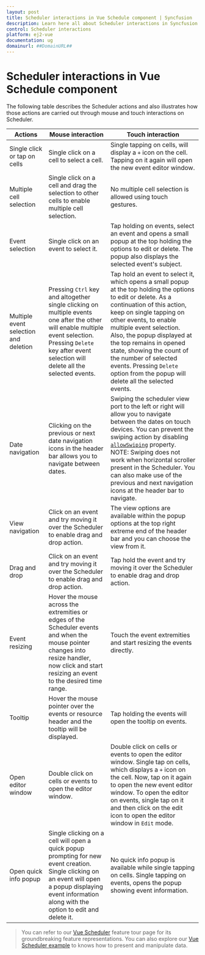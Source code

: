 ```yaml
---
layout: post
title: Scheduler interactions in Vue Schedule component | Syncfusion
description: Learn here all about Scheduler interactions in Syncfusion Vue Schedule component of Syncfusion Essential JS 2 and more.
control: Scheduler interactions 
platform: ej2-vue
documentation: ug
domainurl: ##DomainURL##
---
```


# Scheduler interactions in Vue Schedule component

The following table describes the Scheduler actions and also illustrates how those actions are carried out through mouse and touch interactions on Scheduler.

| Actions  | Mouse interaction | Touch interaction |
|----------|-------------| --------------- |
| Single click or tap on cells |  Single click on a cell to select a cell. | Single tapping on cells, will display a `+` icon on the cell. Tapping on it again will open the new event editor window. |
| Multiple cell selection | Single click on a cell and drag the selection to other cells to enable multiple cell selection. |  No multiple cell selection is allowed using touch gestures. |
| Event selection | Single click on an event to select it. | Tap holding on events, select an event and opens a small popup at the top holding the options to edit or delete. The popup also displays the selected event's subject. |
| Multiple event selection and deletion | Pressing `Ctrl` key and altogether single clicking on multiple events one after the other will enable multiple event selection. Pressing `Delete` key after event selection will delete all the selected events. |  Tap hold an event to select it, which opens a small popup at the top holding the options to edit or delete. As a continuation of this action, keep on single tapping on other events, to enable multiple event selection. Also, the popup displayed at the top remains in opened state, showing the count of the number of selected events. Pressing `Delete` option from the popup will delete all the selected events. |
| Date navigation | Clicking on the previous or next date navigation icons in the header bar allows you to navigate between dates. |  Swiping the scheduler view port to the left or right will allow you to navigate between the dates on touch devices. You can prevent the swiping action by disabling [`allowSwiping`](https://ej2.syncfusion.com/vue/documentation/api/schedule/#allowswiping) property. NOTE: Swiping does not work when horizontal scroller present in the Scheduler. You can also make use of the previous and next navigation icons at the header bar to navigate. |
| View navigation | Click on an event and try moving it over the Scheduler to enable drag and drop action. |  The view options are available within the popup options at the top right extreme end of the header bar and you can choose the view from it. |
| Drag and drop | Click on an event and try moving it over the Scheduler to enable drag and drop action. |  Tap hold the event and try moving it over the Scheduler to enable drag and drop action. |
| Event resizing | Hover the mouse across the extremities or edges of the Scheduler events and when the mouse pointer changes into resize handler, now click and start resizing an event to the desired time range. |  Touch the event extremities and start resizing the events directly. |
| Tooltip | Hover the mouse pointer over the events or resource header and the tooltip will be displayed. |  Tap holding the events will open the tooltip on events. |
| Open editor window  | Double click on cells or events to open the editor window. |  Double click on cells or events to open the editor window. Single tap on cells, which displays a `+` icon on the cell. Now, tap on it again to open the new event editor window. To open the editor on events, single tap on it and then click on the edit icon to open the editor window in `Edit` mode. |
| Open quick info popup | Single clicking on a cell will open a quick popup prompting for new event creation. Single clicking on an event will open a popup displaying event information along with the option to edit and delete it. |  No quick info popup is available while single tapping on cells. Single tapping on events, opens the popup showing event information. |

> You can refer to our [Vue Scheduler](https://www.syncfusion.com/vue-ui-components/vue-scheduler) feature tour page for its groundbreaking feature representations. You can also explore our [Vue Scheduler example](https://ej2.syncfusion.com/vue/demos/#/material/schedule/overview.html) to knows how to present and manipulate data.